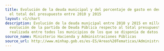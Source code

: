 ```yaml
---
title: Evolución de la deuda municipal y del porcentaje de gasto en deuda respecto
  el total del presupuesto entre 2010 y 2015
layout: v1/chart
description: Evolución de la deuda municipal entre 2010 y 2015 en millones de € y
  evolución de la partida de Deuda Pública respecto al total presupuestado. Media
  realizada entre todos los municipios de los que se disponía de datos.
source_name: Ministerio Hacienda y Administraciones Públicas
source_url: http://www.minhap.gob.es/es-ES/Areas%20Tematicas/Administracion%20Electronica/OVEELL/Paginas/DeudaViva.aspx
---
```


<div id="debtEvolution" data-chart-container="debtEvolution" width="100%"
data-chart-data-url="/charts/data/debt-evolution.csv"></div>
